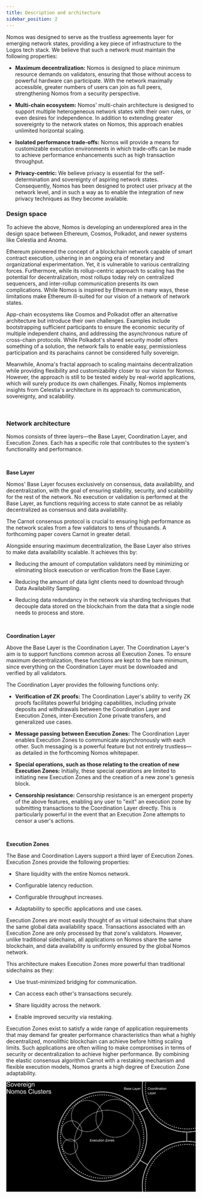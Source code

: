 ```yaml
---
title: Description and architecture
sidebar_position: 2
---
```


Nomos was designed to serve as the trustless agreements layer for emerging network states, providing a key piece of infrastructure to the Logos tech stack. We believe that such a network must maintain the following properties:

- **Maximum decentralization:** Nomos is designed to place minimum resource demands on validators, ensuring that those without access to powerful hardware can participate. With the network maximally accessible, greater numbers of users can join as full peers, strengthening Nomos from a security perspective.

- **Multi-chain ecosystem:** Nomos' multi-chain architecture is designed to support multiple heterogeneous network states with their own rules, or even desires for independence. In addition to extending greater sovereignty to the network states on Nomos, this approach enables unlimited horizontal scaling.

- **Isolated performance trade-offs:** Nomos will provide a means for customizable execution environments in which trade-offs can be made to achieve performance enhancements such as high transaction throughput.

- **Privacy-centric:** We believe privacy is essential for the self-determination and sovereignty of aspiring network states. Consequently, Nomos has been designed to protect user privacy at the network level, and in such a way as to enable the integration of new privacy techniques as they become available.

### Design space

To achieve the above, Nomos is developing an underexplored area in the design space between Ethereum, Cosmos, Polkadot, and newer systems like Celestia and Anoma.

Ethereum pioneered the concept of a blockchain network capable of smart contract execution, ushering in an ongoing era of monetary and organizational experimentation. Yet, it is vulnerable to various centralizing forces. Furthermore, while its rollup-centric approach to scaling has the potential for decentralization, most rollups today rely on centralized sequencers, and inter-rollup communication presents its own complications. While Nomos is inspired by Ethereum in many ways, these limitations make Ethereum ill-suited for our vision of a network of network states.

App-chain ecosystems like Cosmos and Polkadot offer an alternative architecture but introduce their own challenges. Examples include bootstrapping sufficient participants to ensure the economic security of multiple independent chains, and addressing the asynchronous nature of cross-chain protocols. While Polkadot's shared security model offers something of a solution, the network fails to enable easy, permissionless participation and its parachains cannot be considered fully sovereign.

Meanwhile, Anoma's fractal approach to scaling maintains decentralization while providing flexibility and customizability closer to our vision for Nomos. However, the approach is still to be tested widely by real-world applications, which will surely produce its own challenges. Finally, Nomos implements insights from Celestia's architecture in its approach to communication, sovereignty, and scalability.

<br />

### Network architecture

Nomos consists of three layers—the Base Layer, Coordination Layer, and Execution Zones. Each has a specific role that contributes to the system's functionality and performance.

<br />

**Base Layer**

Nomos' Base Layer focuses exclusively on consensus, data availability, and decentralization, with the goal of ensuring stability, security, and scalability for the rest of the network. No execution or validation is performed at the Base Layer, as functions requiring access to state cannot be as reliably decentralized as consensus and data availability.

The Carnot consensus protocol is crucial to ensuring high performance as the network scales from a few validators to tens of thousands. A forthcoming paper covers Carnot in greater detail. 

Alongside ensuring maximum decentralization, the Base Layer also strives to make data availability scalable. It achieves this by:

- Reducing the amount of computation validators need by minimizing or eliminating block execution or verification from the Base Layer.

- Reducing the amount of data light clients need to download through Data Availability Sampling.

- Reducing data redundancy in the network via sharding techniques that decouple data stored on the blockchain from the data that a single node needs to process and store.

<br />

**Coordination Layer**

Above the Base Layer is the Coordination Layer. The Coordination Layer's aim is to support functions common across all Execution Zones. To ensure maximum decentralization, these functions are kept to the bare minimum, since everything on the Coordination Layer must be downloaded and verified by all validators. 

The Coordination Layer provides the following functions only:

- **Verification of ZK proofs:** The Coordination Layer's ability to verify ZK proofs facilitates powerful bridging capabilities, including private deposits and withdrawals between the Coordination Layer and Execution Zones, inter-Execution Zone private transfers, and generalized use cases.

- **Message passing between Execution Zones:** The Coordination Layer enables Execution Zones to communicate asynchronously with each other. Such messaging is a powerful feature but not entirely trustless—as detailed in the forthcoming Nomos whitepaper.

- **Special operations, such as those relating to the creation of new Execution Zones:** Initially, these special operations are limited to initiating new Execution Zones and the creation of a new zone's genesis block.  

- **Censorship resistance:** Censorship resistance is an emergent property of the above features, enabling any user to "exit" an execution zone by submitting transactions to the Coordination Layer directly. This is particularly powerful in the event that an Execution Zone attempts to censor a user's actions.

<br />

**Execution Zones**

The Base and Coordination Layers support a third layer of Execution Zones. Execution Zones provide the following properties: 

- Share liquidity with the entire Nomos network.

- Configurable latency reduction.

- Configurable throughput increases.

- Adaptability to specific applications and use cases.

Execution Zones are most easily thought of as virtual sidechains that share the same global data availability space. Transactions associated with an Execution Zone are only processed by that zone's validators. However, unlike traditional sidechains, all applications on Nomos share the same blockchain, and data availability is uniformly ensured by the global Nomos network.

This architecture makes Execution Zones more powerful than traditional sidechains as they:

- Use trust-minimized bridging for communication. 

- Can access each other's transactions securely. 

- Share liquidity across the network. 

- Enable improved security via restaking. 

Execution Zones exist to satisfy a wide range of application requirements that may demand far greater performance characteristics than what a highly decentralized, monolithic blockchain can achieve before hitting scaling limits. Such applications are often willing to make compromises in terms of security or decentralization to achieve higher performance. By combining the elastic consensus algorithm Carnot with a restaking mechanism and flexible execution models, Nomos grants a high degree of Execution Zone adaptability.

![architect.png](/subpages/architect.png)

